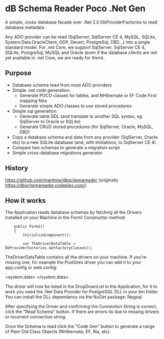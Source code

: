 ﻿# dB Schema Reader Poco .Net Gen

A simple, cross-database facade over .Net 2.0 DbProviderFactories to read database metadata.

Any ADO provider can be read  (SqlServer, SqlServer CE 4, MySQL, SQLite, System.Data.OracleClient, ODP, Devart, PostgreSql, DB2...) into a single standard model. For .net Core, we support SqlServer, SqlServer CE 4, SQLite, PostgreSql, MySQL and Oracle (even if the database clients  are not yet available in .net Core, we are ready for them).


## Purpose

* Database schema read from most ADO providers
* Simple .net code generation:
  * Generate POCO classes for tables, and NHibernate or EF Code First mapping files
  * Generate simple ADO classes to use stored procedures
* Simple sql generation:
  * Generate table DDL (and translate to another SQL syntax, eg SqlServer to Oracle or SQLite)
  * Generate CRUD stored procedures (for SqlServer, Oracle, MySQL, DB2)
* Copy a database schema and data from any provider (SqlServer, Oracle etc) to a new SQLite database (and, with limitations, to SqlServer CE 4)
* Compare two schemas to generate a migration script
* Simple cross-database migrations generator


## History

https://github.com/martinjw/dbschemareader (originally https://dbschemareader.codeplex.com/)


## How it works

The Application reads database schemas by fetching all the Drivers installed on your Machine in the Form1 Constructor method:

        public Form1()
        {
            InitializeComponent();

            var TheDriverDataTable = DbProviderFactories.GetFactoryClasses();


TheDriverDataTable contains all the drivers on your machine. If you're missing one, for example the PostGres driver you can add it to your app.config or web.config:

  <system.data>
    <DbProviderFactories>
      <add name="Npgsql Data Provider" invariant="Npgsql" description=".Net Data Provider for PostgreSQL" type="Npgsql.NpgsqlFactory, Npgsql, Culture=neutral, PublicKeyToken=5d8b90d52f46fda7"/>
    </DbProviderFactories>
  </system.data>

The driver will now be listed in the DropDownList in the Application, for it to work you need the .Net Data Provider for PostgreSQL DLL in your bin folder. You can install the DLL dependancy via the NuGet package: Npgsql

After specifying the Driver and confirming the Connection String is correct, click the "Read Schema" button. If there are errors its due to missing drivers or incorrect connection string.

Once the Schema is read click the "Code Gen" button to generate a range of Plain Old Class Objects (NHibernate, EF, Ria, etc).



